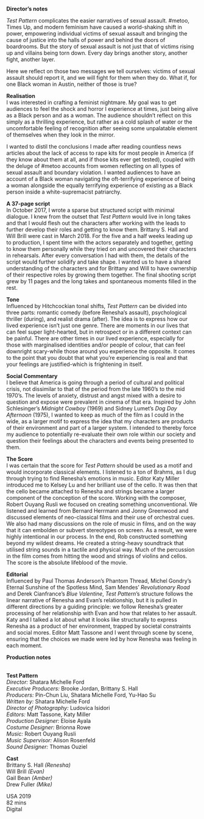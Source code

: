 
**Director’s notes**

_Test Pattern_ complicates the easier narratives of sexual assault. #metoo, Times Up, and modern feminism have caused a world-shaking shift in power, empowering individual victims of sexual assault and bringing the cause of justice into the halls of power and behind the doors of boardrooms. But the story of sexual assault is not just that of victims rising up and villains being torn down. Every day brings another story, another fight, another layer.

Here we reflect on those two messages we tell ourselves: victims of sexual assault should report it, and we will fight for them when they do. What if, for one Black woman in Austin, neither of those is true?

**Realisation**  
I was interested in crafting a feminist nightmare. My goal was to get audiences to feel the shock and horror I experience at times, just being alive as a Black person and as a woman. The audience shouldn’t reflect on this simply as a thrilling experience, but rather as a cold splash of water or the uncomfortable feeling of recognition after seeing some unpalatable element of themselves when they look in the mirror.

I wanted to distil the conclusions I made after reading countless news articles about the lack of access to rape kits for most people in America (if they know about them at all, and if those kits ever get tested), coupled with the deluge of #metoo accounts from women reflecting on all types of sexual assault and boundary violation. I wanted audiences to have an account of a Black woman navigating the oft-terrifying experience of being a woman alongside the equally terrifying experience of existing as a Black person inside a white-supremacist patriarchy.

**A 37-page script**  
In October 2017, I wrote a sparse but structured script with minimal dialogue. I knew from the outset that _Test Pattern_ would live in long takes and that I would flesh out the characters after working with the leads to further develop their roles and getting to know them. Brittany S. Hall and Will Brill were cast in March 2018. For the five and a half weeks leading up to production, I spent time with the actors separately and together, getting to know them personally while they tried on and uncovered their characters in rehearsals. After every conversation I had with them, the details of the script would further solidify and take shape. I wanted us to have a shared understanding of the characters and for Brittany and Will to have ownership of their respective roles by growing them together. The final shooting script grew by 11 pages and the long takes and spontaneous moments filled in the rest.

**Tone**  
Influenced by Hitchcockian tonal shifts, _Test Pattern_ can be divided into three parts: romantic comedy (before Renesha’s assault), psychological thriller (during), and realist drama (after). The idea is to express how our lived experience isn’t just one genre. There are moments in our lives that can feel super light-hearted, but in retrospect or in a different context can be painful. There are other times in our lived experience, especially for those with marginalised identities and/or people of colour, that can feel downright scary-while those around you experience the opposite. It comes to the point that you doubt that what you’re experiencing is real and that your feelings are justified-which is frightening in itself.

**Social Commentary**  
I believe that America is going through a period of cultural and political crisis, not dissimilar to that of the period from the late 1960’s to the mid 1970’s. The levels of anxiety, distrust and angst mixed with a desire to question and expose were prevalent in cinema of that era. Inspired by John Schlesinger’s _Midnight Cowboy_ (1969) and Sidney Lumet’s _Dog Day Afternoon_ (1975), I wanted to keep as much of the film as I could in the wide, as a larger motif to express the idea that my characters are products of their environment and part of a larger system. I intended to thereby force my audience to potentially re-evaluate their own role within our society and question their feelings about the characters and events being presented to them.

**The Score**  
I was certain that the score for _Test Pattern_ should be used as a motif and would incorporate classical elements. I listened to a ton of Brahms, as I dug through trying to find Renesha’s emotions in music. Editor Katy Miller introduced me to Kelsey Lu and her brilliant use of the cello. It was then that the cello became attached to Renesha and strings became a larger component of the conception of the score. Working with the composer, Robert Ouyang Rusli we focused on creating something unconventional. We listened and learned from Bernard Herrmann and Jonny Greenwood and discussed elements of neo-classical films and their use of orchestral cues. We also had many discussions on the role of music in films, and on the way that it can embolden or subvert stereotypes on screen. As a result, we were highly intentional in our process. In the end, Rob constructed something beyond my wildest dreams. He created a string-heavy soundtrack that utilised string sounds in a tactile and physical way. Much of the percussion in the film comes from hitting the wood and strings of violins and cellos. The score is the absolute lifeblood of the movie.

**Editorial**  
Influenced by Paul Thomas Anderson’s Phantom Thread, Michel Gondry’s Eternal Sunshine of the Spotless Mind, Sam Mendes’ _Revolutionary Road_ and Derek Cianfrance’s _Blue Valentine_, _Test Pattern_’s structure follows the linear narrative of Renesha and Evan’s relationship, but it is pulled in different directions by a guiding principle: we follow Renesha’s greater processing of her relationship with Evan and how that relates to her assault. Katy and I talked a lot about what it looks like structurally to express Renesha as a product of her environment, trapped by societal constraints and social mores. Editor Matt Tassone and I went through scene by scene, ensuring that the choices we made were led by how Renesha was feeling in each moment.

**Production notes**
<br><br>

**Test Pattern**<br>
_Director:_ Shatara Michelle Ford<br>
_Executive Producers:_ Brooke Jordan,  Brittany S. Hall<br>
_Producers:_ Pin-Chun Liu,  Shatara Michelle Ford, Yu-Hao Su<br>
_Written by:_ Shatara Michelle Ford<br>
_Director of Photography:_ Ludovica Isidori<br>
_Editors:_ Matt Tassone, Katy Miller<br>
_Production Designer:_ Eloise Ayala<br>
_Costume Designer:_ Brionna Rowe<br>
_Music:_ Robert Ouyang Rusli<br>
_Music Supervisor:_ Alison Rosenfeld<br>
_Sound Designer:_ Thomas Ouziel

**Cast**<br>
Brittany S. Hall _(Renesha)_<br>
Will Brill _(Evan)_<br>
Gail Bean _(Amber)_<br>
Drew Fuller _(Mike)_

USA 2019<br>
82 mins<br>
Digital<br>
<br><br>
<!--stackedit_data:
eyJoaXN0b3J5IjpbMTgwMTM0ODg0Nl19
-->